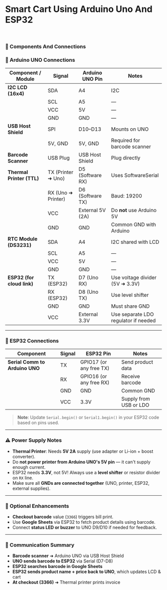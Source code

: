 # Smart Cart Using Arduino Uno And ESP32
<br>

<h3> 🔌 Components And Connections </h3>

### 🧠 Arduino UNO Connections

| Component / Module           | Signal           | Arduino UNO Pin | Notes |
|-----------------------------|------------------|------------------|-------|
| **I2C LCD (16x4)**          | SDA              | A4               | I2C |
|                             | SCL              | A5               |  ―   |
|                             | VCC              | 5V               |  ―   |
|                             | GND              | GND              |  ―   |
| **USB Host Shield**         | SPI              | D10–D13          | Mounts on UNO |
|                             | 5V, GND          | 5V, GND          | Required for barcode scanner |
| **Barcode Scanner**         | USB Plug         | USB Host Shield  | Plug directly |
| **Thermal Printer (TTL)**   | TX (Printer ➜ Uno)| D5 (Software RX) | Uses SoftwareSerial |
|                             | RX (Uno ➜ Printer)| D6 (Software TX) | Baud: 19200 |
|                             | VCC              | External 5V (2A) | Do **not** use Arduino 5V |
|                             | GND              | GND              | Common GND with Arduino |
| **RTC Module (DS3231)**     | SDA              | A4               | I2C shared with LCD |
|                             | SCL              | A5               |  ―   |
|                             | VCC              | 5V               |  ―   |
|                             | GND              | GND              |  ―   |
| **ESP32 (for cloud link)**  | TX (ESP32)       | D7 (Uno RX)      | Use voltage divider (5V ➜ 3.3V) |
|                             | RX (ESP32)       | D8 (Uno TX)      | Use level shifter |
|                             | GND              | GND              | Must share GND |
|                             | VCC              | External 3.3V    | Use separate LDO regulator if needed |

---

### 📶 ESP32 Connections

| Component       | Signal | ESP32 Pin | Notes |
|----------------|--------|-----------|-------|
| **Serial Comm to Arduino UNO** | TX | GPIO17 (or any free TX) | Send product data |
|                             | RX | GPIO16 (or any free RX) | Receive barcode |
|                             | GND | GND       | Common GND |
|                             | VCC | 3.3V      | Supply from USB or LDO |

> **Note**: Update `Serial.begin()` or `Serial1.begin()` in your ESP32 code based on pins used.

---

### ⚠️ Power Supply Notes

- **Thermal Printer**: Needs **5V 2A** supply (use adapter or Li-ion + boost converter).
- Do **not power printer from Arduino UNO's 5V pin** — it can't supply enough current.
- ESP32 needs **3.3V**, not 5V! Always use a **level shifter** or resistor divider on `RX` line.
- Make sure all **GNDs are connected together** (UNO, printer, ESP32, external supplies).

---

### 🧾 Optional Enhancements

- **Checkout barcode** value (`3366`) triggers bill print.
- Use **Google Sheets** via ESP32 to fetch product details using barcode.
- Connect **status LED or buzzer** to UNO D9/D10 if needed for feedback.

---

### 🔁 Communication Summary

- **Barcode scanner** ➜ Arduino UNO via USB Host Shield  
- **UNO sends barcode to ESP32** via Serial (D7-D8)  
- **ESP32 searches barcode in Google Sheets**  
- **ESP32 sends product name + price back to UNO**, which updates LCD & cart  
- **At checkout (3366)** ➜ Thermal printer prints invoice

